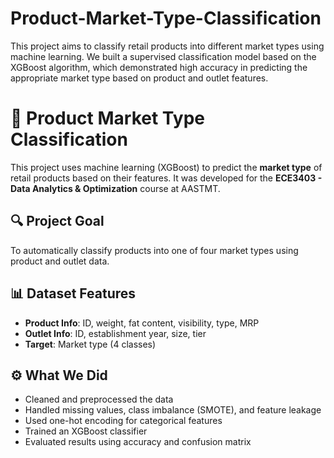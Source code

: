 # Product-Market-Type-Classification
This project aims to classify retail products into different market types using machine learning. We built a supervised classification model based on the XGBoost algorithm, which demonstrated high accuracy in predicting the appropriate market type based on product and outlet features.
# 🛒 Product Market Type Classification

This project uses machine learning (XGBoost) to predict the **market type** of retail products based on their features. It was developed for the **ECE3403 - Data Analytics & Optimization** course at AASTMT.

## 🔍 Project Goal
To automatically classify products into one of four market types using product and outlet data.

## 📊 Dataset Features
- **Product Info**: ID, weight, fat content, visibility, type, MRP
- **Outlet Info**: ID, establishment year, size, tier
- **Target**: Market type (4 classes)

## ⚙️ What We Did
- Cleaned and preprocessed the data
- Handled missing values, class imbalance (SMOTE), and feature leakage
- Used one-hot encoding for categorical features
- Trained an XGBoost classifier
- Evaluated results using accuracy and confusion matrix


